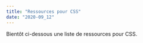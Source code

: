 ```yaml
---
title: "Ressources pour CSS"
date: "2020-09_12"
---
```


Bientôt ci-dessous une liste de ressources pour CSS.